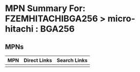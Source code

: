 



# MPN Summary For: FZEMHITACHIBGA256 > micro-hitachi : BGA256

## MPNs
  

|MPN|Direct Links|Search Links|
| :--- | :--- | :--- |
||||
